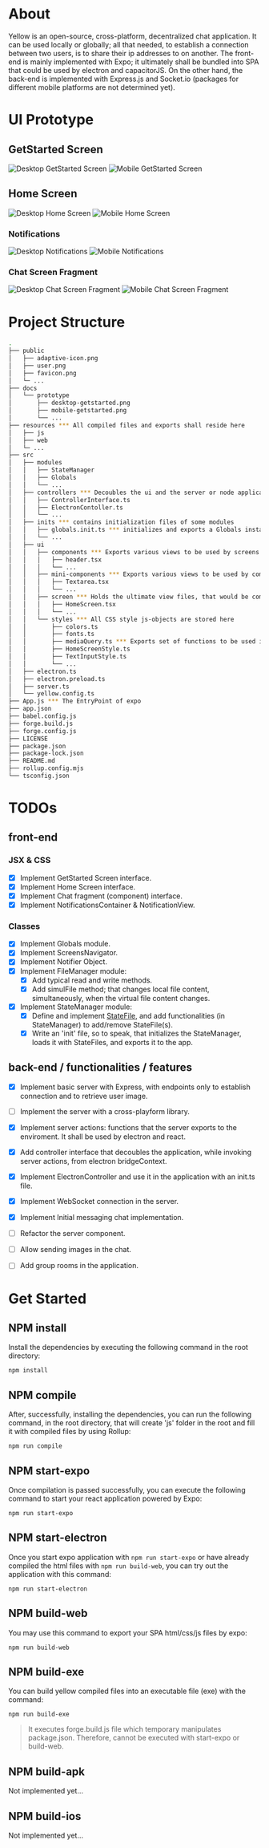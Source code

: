 # About

Yellow is an open-source, cross-platform, decentralized chat application. It can be used locally or globally; all that needed, to establish a connection between two users, is to share their ip addresses to on another. The front-end is mainly implemented with Expo; it ultimately shall be bundled into SPA that could be used by electron and capacitorJS. On the other hand, the back-end is implemented with Express.js and Socket.io (packages for different mobile platforms are not determined yet).


# UI Prototype

## GetStarted Screen
![Desktop GetStarted Screen](./docs/prototype/desktop-getstarted.png)
![Mobile GetStarted Screen](./docs/prototype/mobile-getstarted.png)

## Home Screen
![Desktop Home Screen](./docs/prototype/desktop-home.png)
![Mobile Home Screen](./docs/prototype/mobile-home.png)

### Notifications
![Desktop Notifications](./docs/prototype/desktop-notification.png)
![Mobile Notifications](./docs/prototype/mobile-notification.png)

### Chat Screen Fragment
![Desktop Chat Screen Fragment](./docs/prototype/desktop-chat.png)
![Mobile Chat Screen Fragment](./docs/prototype/mobile-chat.png)

# Project Structure
```sh
.
├── public 
│   ├── adaptive-icon.png
│   ├── user.png
│   ├── favicon.png
│   └─ ...
├── docs
│   └── prototype
│       ├── desktop-getstarted.png
│       ├── mobile-getstarted.png
│       └── ...
├── resources *** All compiled files and exports shall reside here
│   ├── js
│   ├── web 
│   └─ ...
├── src
│   ├── modules
│   │   ├── StateManager
│   │   ├── Globals
│   │   └── ...
│   ├── controllers *** Decoubles the ui and the server or node application
│   │   ├── ControllerInterface.ts 
│   │   ├── ElectronContoller.ts
│   │   └── ...
│   ├── inits *** contains initialization files of some modules 
│   │   ├── globals.init.ts *** initializes and exports a Globals instance (to be shared everywhere else)
│   │   └── ...
│   ├── ui 
│   │   ├── components *** Exports various views to be used by screens.
│   │   │   ├── header.tsx
│   │   │   └── ...
│   │   ├── mini-components *** Exports various views to be used by components
│   │   │   ├── Textarea.tsx
│   │   │   └── ...
│   │   ├── screen *** Holds the ultimate view files, that would be compiled by Rollup, and used by App.js
│   │   │   ├── HomeScreen.tsx
│   │   │   └── ...
│   │   └── styles *** All CSS style js-objects are stored here
│   │       ├── colors.ts
│   │       ├── fonts.ts
│   │       ├── mediaQuery.ts *** Exports set of functions to be used in css styles objects (e.g. isMobileDevice(): boolean)
│   │       ├── HomeScreenStyle.ts
│   │       ├── TextInputStyle.ts
│   │       └── ...
│   ├── electron.ts 
│   ├── electron.preload.ts
│   ├── server.ts
│   └── yellow.config.ts
├── App.js *** The EntryPoint of expo 
├── app.json
├── babel.config.js
├── forge.build.js
├── forge.config.js
├── LICENSE
├── package.json
├── package-lock.json
├── README.md
├── rollup.config.mjs
└── tsconfig.json
```

# TODOs

## front-end
### JSX & CSS
- [x] Implement GetStarted Screen interface.
- [x] Implement Home Screen interface.
- [x] Implement Chat fragment (component) interface.
- [x] Implement NotificationsContainer & NotificationView.

### Classes
- [x] Implement Globals module.
- [x] Implement ScreensNavigator.
- [x] Implement Notifier Object.
- [x] Implement FileManager module:
	- [x] Add typical read and write methods.
	- [x] Add simulFile method; that changes local file content, simultaneously, when the virtual file content changes. 
- [x] Implement StateManager module:
	- [x] Define and implement [StateFile](./docs/statefile.md), and add functionalities (in StateManager) to add/remove StateFile(s).
	- [x] Write an 'init' file, so to speak, that initializes the StateManager, loads it with StateFiles, and exports it to the app.
 
## back-end / functionalities / features
- [x] Implement basic server with Express, with endpoints only to establish connection and to retrieve user image.
- [ ] Implement the server with a cross-playform library.
- [x] Implement server actions: functions that the server exports to the enviroment. It shall be used by electron and react.
- [x] Add controller interface that decoubles the application, while invoking server actions, from electron bridgeContext.
- [x] Implement ElectronController and use it in the application with an init.ts file.
- [x] Implement WebSocket connection in the server.
- [x] Implement Initial messaging chat implementation.
- [ ] Refactor the server component.
- [ ] Allow sending images in the chat.
- [ ] Add group rooms in the application.


# Get Started

## NPM install
Install the dependencies by executing the following command in the root directory:
```
npm install
```

## NPM compile
After, successfully, installing the dependencies, you can run the following command, in the root directory, that will create 'js' folder in the root and fill it with compiled files by using Rollup:
```
npm run compile
```

## NPM start-expo
Once compilation is passed successfully, you can execute the following command to start your react application powered by Expo:
```
npm run start-expo
```

## NPM start-electron
Once you start expo application with `npm run start-expo` or have already compiled the html files with `npm run build-web`, you can try out the application with this command:
```
npm run start-electron
```

## NPM build-web
You may use this command to export your SPA html/css/js files by expo:
```
npm run build-web 
```

## NPM build-exe
You can build yellow compiled files into an executable file (exe) with the command:
```
npm run build-exe
```
> It executes forge.build.js file which temporary manipulates package.json. Therefore, cannot be executed with start-expo or build-web.

## NPM build-apk
Not implemented yet...

## NPM build-ios
Not implemented yet...
